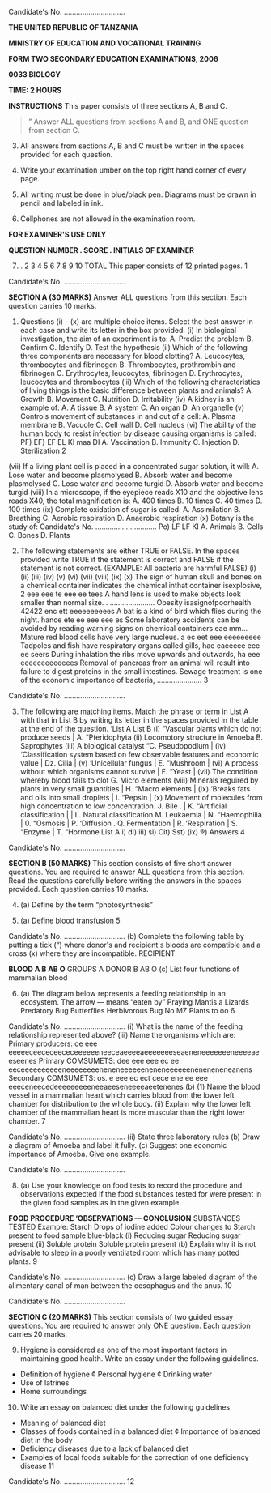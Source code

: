 Candidate's No. ..............................

**THE UNITED REPUBLIC OF TANZANIA**

**MINISTRY OF EDUCATION AND VOCATIONAL TRAINING**

**FORM TWO SECONDARY EDUCATION EXAMINATIONS, 2006**

**0033 BIOLOGY**

**TIME: 2 HOURS**

**INSTRUCTIONS**
This paper consists of three sections A, B and C.
>” Answer ALL questions from sections A and B, and ONE question from section C.

3. All answers from sections A, B and C must be written in the spaces provided for each question.

4. Write your examination umber on the top right hand corner of every page.

5. All writing must be done in blue/black pen. Diagrams must be drawn in pencil and labeled in ink.

6. Cellphones are not allowed in the examination room.

**FOR EXAMINER'S USE ONLY**

**QUESTION NUMBER . SCORE . INITIALS OF EXAMINER**

7. .
2
3
4
5
6
7
8
9
10
TOTAL
This paper consists of 12 printed pages.
1

Candidate's No. ..............................

**SECTION A (30 MARKS)**
Answer ALL questions from this section. Each question carries 10 marks.

1. Questions (i) - (x) are multiple choice items. Select the best answer in each case and write its letter in the box provided.
(i) In biological investigation, the aim of an experiment is to:
A. Predict the problem
B. Confirm
C. Identify
D. Test the hypothesis
(ii) Which of the following three components are necessary for blood clotting?
A. Leucocytes, thrombocytes and fibrinogen
B. Thrombocytes, prothrombin and fibrinogen
C. Erythrocytes, leucocytes, fibrinogen
D. Erythrocytes, leucocytes and thrombocytes
(iii) Which of the following characteristics of living things is the basic difference between plants and animals?
A. Growth
B. Movement
C. Nutrition
D. Irritability
(iv) A kidney is an example of:
A. A tissue
B. A system
C. An organ
D. An organelle
(v) Controls movement of substances in and out of a cell:
A. Plasma membrane
B. Vacuole
C. Cell wall
D. Cell nucleus
(vi) The ability of the human body to resist infection by disease causing organisms is called:
PF) EF} EF EL KI maa DI
A. Vaccination
B. Immunity
C. Injection
D. Sterilization
2

(vii) If a living plant cell is placed in a concentrated sugar solution, it will:
A. Lose water and become plasmolysed
B. Absorb water and become plasmolysed
C. Lose water and become turgid
D. Absorb water and become turgid
(viii) In a microscope, if the eyepiece reads X10 and the objective lens reads X40, the total magnification is:
A. 400 times
B. 10 times
C. 40 times
D. 100 times
(ix) Complete oxidation of sugar is called:
A. Assimilation
B. Breathing
C. Aerobic respiration
D. Anaerobic respiration
(x) Botany is the study of:
Candidate's No. ..............................
Po) LF LF KI
A. Animals
B. Cells
C. Bones
D. Plants

2. The following statements are either TRUE or FALSE. In the spaces provided write TRUE if the statement is correct and FALSE if the statement is not correct.
(EXAMPLE: All bacteria are harmful FALSE)
(i)
(ii)
(iii)
(iv)
(v)
(vi)
(vii)
(viii)
(ix)
(x)
The sign of human skull and bones on a chemical container indicates the chemical inthat container isexplosive, 2 eee eee te eee ee tees
   A hand lens is used to make objects look smaller than normal size. . ......................
Obesity isasignofpoorhealth 42422 enc ett eeeeeeeeees
   A bat is a kind of bird which flies during the night. hance ete ee eee eee es
Some laboratory accidents can be avoided by reading warning signs on chemical containers eae mm...
Mature red blood cells have very large nucleus. a ec eet eee eeeeeeeee
Tadpoles and fish have respiratory organs called gills, hae eaeeeee eee ee seers
During inhalation the ribs move upwards and outwards, ha eee eeeeceeeeeeees
Removal of pancreas from an animal will result into failure to digest proteins in the small intestines.
Sewage treatment is one of the economic importance of bacteria, ......................
3

Candidate's No. ..............................

3. The following are matching items. Match the phrase or term in List A with that in List B by writing its letter in the spaces provided in the table at the end of the question.
‘List A List B
(i) “Vascular plants which do not produce seeds | A. “Pteridophyta
(ii) Locomotory structure in Amoeba B. Saprophytes
(iii) A biological catalyst “C. Pseudopodium
| (iv) ‘Classification system based on few observable features and economic value | Dz. Cilia
| (v) ‘Unicellular fungus | E. “Mushroom
| (vi) A process without which organisms cannot survive | F. “Yeast
| (vii) The condition whereby blood fails to clot G. Micro elements
(viii) Minerals reguired by plants in very small guantities | H. “Macro elements
| (ix) ‘Breaks fats and oils into small droplets | I. “Pepsin
| (x) Movement of molecules from high concentration to low concentration. J. Bile
. | K. “Artificial classification |
| L. Natural classification
M. Leukaemia
| N. “Haemophilia
| 0. “Osmosis
| P. ‘Diffusion
. Q. Fermentation
| R. ‘Respiration
| S. “Enzyme
| T. “Hormone
List A i) di) iii) si) Cit) Sst) (ix) ®)
Answers
4

Candidate's No. ..............................

**SECTION B (50 MARKS)**
This section consists of five short answer questions. You are required to answer ALL questions from this section.
Read the questions carefully before writing the answers in the spaces provided. Each question carries 10 marks.

4. (a) Define by the term “photosynthesis”

5. (a) Define blood transfusion
5

Candidate's No. ..............................
(b) Complete the following table by putting a tick (“) where donor's and recipient's bloods are compatible and a cross (x) where they are incompatible.
RECIPIENT

**BLOOD A B AB O**
GROUPS
A
DONOR B
AB
O
(c) List four functions of mammalian blood

6. (a) The diagram below represents a feeding relationship in an ecosystem.
The arrow — means “eaten by”
Praying Mantis a
Lizards
Predatory Bug
Butterflies Herbivorous Bug
No MZ
Plants to oo
6

Candidate's No. ..............................
(i) What is the name of the feeding relationship represented above?
(iii) Name the organisms which are:
Primary producers: oe eee eeeeeceececeececeeeeeeneeceaeeeeaeeeeeeeseaeneneeeeeeeneeeeaeeseenes
Primary COMSUMETS: dee eee eee ec ee eeceeeeeeeeeeneeeeeeeeneneneeeeeeneneneeeeeeneneneneneanens
Secondary COMSUMETS: os. e eee ec ect cece ene ee eee eeeceneecedeeeeeeeeeneeaeeseneeeeaeetenenes
(b) (1) Name the blood vessel in a mammalian heart which carries blood from the lower left chamber for distribution to the whole body.
(ii) Explain why the lower left chamber of the mammalian heart is more muscular than the right lower chamber.
7

Candidate's No. ..............................
(ii) State three laboratory rules
(b) Draw a diagram of Amoeba and label it fully.
(c) Suggest one economic importance of Amoeba. Give one example.

Candidate's No. ..............................

8. (a) Use your knowledge on food tests to record the procedure and observations expected if the food substances tested for were present in the given food samples as in the given example.

**FOOD PROCEDURE ‘OBSERVATIONS — CONCLUSION**
SUBSTANCES
TESTED
Example: Starch Drops of iodine added Colour changes to Starch present to food sample blue-black
(i) Reducing sugar Reducing sugar present
(ii) Soluble protein Soluble protein present
(b) Explain why it is not advisable to sleep in a poorly ventilated room which has many potted plants.
9

Candidate's No. ..............................
(c) Draw a large labeled diagram of the alimentary canal of man between the oesophagus and the anus.
10

Candidate's No. ..............................

**SECTION C (20 MARKS)**
This section consists of two guided essay questions. You are required to answer only ONE question. Each question carries 20 marks.

9. Hygiene is considered as one of the most important factors in maintaining good health. Write an essay under the following guidelines.
* Definition of hygiene
¢ Personal hygiene
¢ Drinking water
* Use of latrines
* Home surroundings

10. Write an essay on balanced diet under the following guidelines
* Meaning of balanced diet
* Classes of foods contained in a balanced diet
¢ Importance of balanced diet in the body
* Deficiency diseases due to a lack of balanced diet
* Examples of local foods suitable for the correction of one deficiency disease
11

Candidate's No. ..............................
12